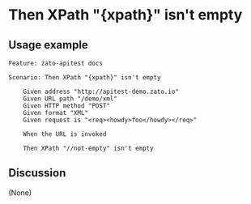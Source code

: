 
Then XPath "{xpath}" isn't empty
=============================================================================================================

Usage example
-------------

```
Feature: zato-apitest docs

Scenario: Then XPath "{xpath}" isn't empty

    Given address "http://apitest-demo.zato.io"
    Given URL path "/demo/xml"
    Given HTTP method "POST"
    Given format "XML"
    Given request is "<req><howdy>foo</howdy></req>"

    When the URL is invoked

    Then XPath "//not-empty" isn't empty
```

Discussion
----------

(None)